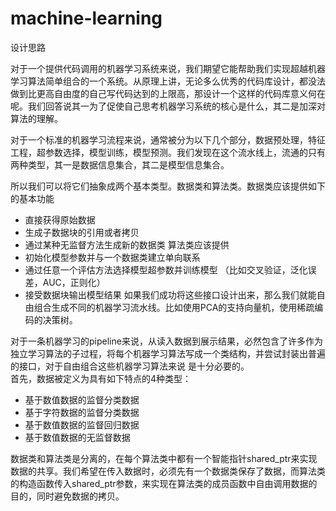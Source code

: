 # machine-learning
设计思路

对于一个提供代码调用的机器学习系统来说，我们期望它能帮助我们实现超越机器学习算法简单组合的一个系统。从原理上讲，无论多么优秀的代码库设计，都没法做到比更高自由度的自己写代码达到的上限高，那设计一个这样的代码库意义何在呢。我们回答说其一为了促使自己思考机器学习系统的核心是什么，其二是加深对算法的理解。
  
对于一个标准的机器学习流程来说，通常被分为以下几个部分，数据预处理，特征工程，超参数选择，模型训练，模型预测。我们发现在这个流水线上，流通的只有两种类型，其一是数据信息集合，其二是模型信息集合。

所以我们可以将它们抽象成两个基本类型。数据类和算法类。数据类应该提供如下的基本功能 
 - 直接获得原始数据
 - 生成子数据块的引用或者拷贝
 - 通过某种无监督方法生成新的数据类
  算法类应该提供
 - 初始化模型参数并与一个数据类建立单向联系
 - 通过任意一个评估方法选择模型超参数并训练模型
	（比如交叉验证，泛化误差，AUC，正则化）
 - 接受数据块输出模型结果
 如果我们成功将这些接口设计出来，那么我们就能自由组合生成不同的机器学习流水线。比如使用PCA的支持向量机，使用稀疏编码的决策树。

对于一条机器学习的pipeline来说，从读入数据到展示结果，必然包含了许多作为独立学习算法的子过程，将每个机器学习算法写成一个类结构，并尝试封装出普遍的接口，对于自由组合这些机器学习算法来说
是十分必要的。  
首先，数据被定义为具有如下特点的4种类型：
- 基于数值数据的监督分类数据
- 基于字符数据的监督分类数据
- 基于数值数据的监督回归数据
- 基于数值数据的无监督数据  

数据类和算法类是分离的，在每个算法类中都有一个智能指针shared_ptr<data>来实现数据的共享。我们希望在传入数据时，必须先有一个数据类保存了数据，而算法类的构造函数传入shared_ptr<data>参数，来实现在算法类的成员函数中自由调用数据的目的，同时避免数据的拷贝。




